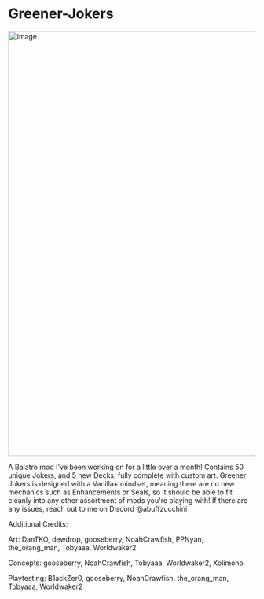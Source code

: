 # Greener-Jokers
<img width="1144" height="863" alt="image" src="https://github.com/user-attachments/assets/d8cfe408-4dcb-4770-9c87-ef5ae1b237fe" />

A Balatro mod I've been working on for a little over a month! Contains 50 unique Jokers, and 5 new Decks, fully complete with custom art.
Greener Jokers is designed with a Vanilla+ mindset, meaning there are no new mechanics such as Enhancements or Seals, so it should be able to fit cleanly into any other assortment of mods you're playing with! If there are any issues, reach out to me on Discord @abuffzucchini

Additional Credits:

Art: DanTKO, dewdrop, gooseberry, NoahCrawfish, PPNyan, the_orang_man, Tobyaaa, Worldwaker2

Concepts: gooseberry, NoahCrawfish, Tobyaaa, Worldwaker2, Xolimono

Playtesting: B1ackZer0, gooseberry, NoahCrawfish, the_orang_man, Tobyaaa, Worldwaker2

